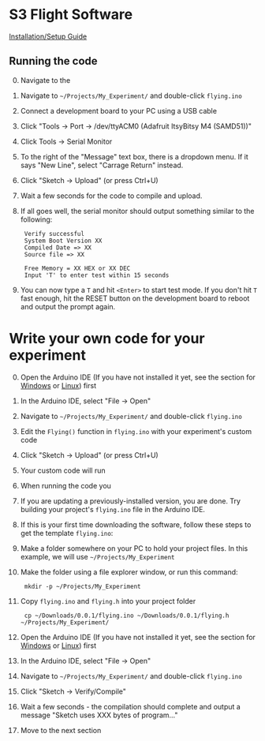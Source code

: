 # S3 Flight Software


[Installation/Setup Guide](setup.md)


## Running the code 

0. Navigate to the

0. Navigate to `~/Projects/My_Experiment/` and double-click `flying.ino`
0. Connect a development board to your PC using a USB cable
0. Click "Tools -> Port -> /dev/ttyACM0 (Adafruit ItsyBitsy M4 (SAMD51))"
0. Click Tools -> Serial Monitor
0. To the right of the "Message" text box, there is a dropdown menu. If it says "New Line", select "Carrage Return" instead.
0. Click "Sketch -> Upload" (or press Ctrl+U)
0. Wait a few seconds for the code to compile and upload.
0. If all goes well, the serial monitor should output something similar to the following:

        Verify successful
        System Boot Version XX
        Compiled Date => XX
        Source file => XX

        Free Memory = XX HEX or XX DEC
        Input 'T' to enter test within 15 seconds

0. You can now type a `T` and hit `<Enter>` to start test mode. If you don't hit `T` fast enough, hit the RESET button on the development board to reboot and output the prompt again.


# Write your own code for your experiment

0. Open the Arduino IDE (If you have not installed it yet, see the section for [Windows](#how-to-install-the-arduino-ide-on-windows) or [Linux](#how-to-install-the-arduino-ide-on-linux)) first
0. In the Arduino IDE, select "File -> Open"
0. Navigate to `~/Projects/My_Experiment/` and double-click `flying.ino`
0. Edit the `Flying()` function in `flying.ino` with your experiment's custom code
0. Click "Sketch -> Upload" (or press Ctrl+U)
0. Your custom code will run




0. When running the code you 

0. If you are updating a previously-installed version, you are done. Try building your project's `flying.ino` file in the Arduino IDE.
0. If this is your first time downloading the software, follow these steps to get the template `flying.ino`:
0. Make a folder somewhere on your PC to hold your project files. In this example, we will use `~/Projects/My_Experiment`
0. Make the folder using a file explorer window, or run this command:

        mkdir -p ~/Projects/My_Experiment

0. Copy `flying.ino` and `flying.h` into your project folder

        cp ~/Downloads/0.0.1/flying.ino ~/Downloads/0.0.1/flying.h ~/Projects/My_Experiment/

0. Open the Arduino IDE (If you have not installed it yet, see the section for [Windows](#how-to-install-the-arduino-ide-on-windows) or [Linux](#how-to-install-the-arduino-ide-on-linux)) first
0. In the Arduino IDE, select "File -> Open"
0. Navigate to `~/Projects/My_Experiment/` and double-click `flying.ino`
0. Click "Sketch -> Verify/Compile"
0. Wait a few seconds - the compilation should complete and output a message "Sketch uses XXX bytes of program..."
0. Move to the next section
